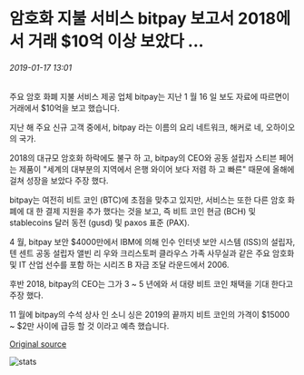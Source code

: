 # 암호화 지불 서비스 bitpay 보고서 2018에서 거래 $10억 이상 보았다 ...

###### 2019-01-17 13:01

주요 암호 화폐 지불 서비스 제공 업체 bitpay는 지난 1 월 16 일 보도 자료에 따르면이 거래에서 $10억을 보고 했습니다.

지난 해 주요 신규 고객 중에서, bitpay 라는 이름의 요리 네트워크, 해커로 네, 오하이오의 국가.

2018의 대규모 암호화 하락에도 불구 하 고, bitpay의 CEO와 공동 설립자 스티븐 페어는 제품이 "세계의 대부분의 지역에서 은행 와이어 보다 저렴 하 고 빠른" 때문에 올해에 걸쳐 성장을 보았다 주장 했다.

bitpay는 여전히 비트 코인 (BTC)에 초점을 맞추고 있지만, 서비스는 또한 다른 암호 화폐에 대 한 결제 지원을 추가 했다는 것을 보고, 즉 비트 코인 현금 (BCH) 및 stablecoins 달러 동전 (gusd) 및 paxos 표준 (PAX).

4 월, bitpay 보안 $4000만에서 IBM에 의해 인수 인터넷 보안 시스템 (ISS)의 설립자, 텐 센트 공동 설립자 앨빈 리 우와 크리스토퍼 클라우스 가족 사무실과 같은 주요 암호화 및 IT 산업 선수를 포함 하는 시리즈 B 자금 조달 라운드에서 2006.

후반 2018, bitpay의 CEO는 그가 3 ~ 5 년에와 서 대량 비트 코인 채택을 기대 한다고 주장 했다.

11 월에 bitpay의 수석 상사 인 소니 싱은 2019의 끝까지 비트 코인의 가격이 $15000 ~ $2만 사이에 급등 할 것 이라고 예측 했습니다.

[Original source](https://cointelegraph.com/news/crypto-payments-service-bitpay-reports-it-saw-over-1-billion-in-transactions-in-2018)

![stats](https://c.statcounter.com/11760860/0/a89fa40b/1/ "stats")